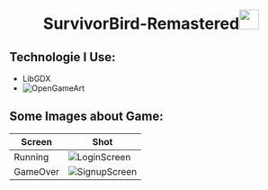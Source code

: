 <h1 align="center">SurvivorBird-Remastered<img src="https://media.giphy.com/media/sFcMnobHOZzoc/giphy.gif" width="35px" height="35px"> </h1>





<h2 align="left">Technologie I Use:</h2>

- LibGDX
- ![OpenGameArt](https://opengameart.org)


<!-- Languages and Tools -->
<h2 align="left">Some Images about Game:</h2>


| Screen        | Shot                                                   |
|------------------|------------------------------------------------------------------|
| Running      | ![LoginScreen](https://i.ibb.co/nbg915J/da2858e3-1264-4aa0-b2ed-2710ea9235db.jpg)|
| GameOver     | ![SignupScreen](https://i.ibb.co/PzBjQ4q/9f841ebd-b3c0-4770-bc21-458e2973bfb8.jpg)|
